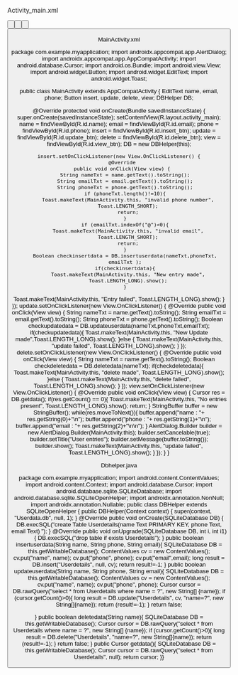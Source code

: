 Activity_main.xml

<?xml version="1.0" encoding="utf-8"?>
<RelativeLayout xmlns:android="http://schemas.android.com/apk/res/android"
xmlns:app="http://schemas.android.com/apk/res-auto"
xmlns:tools="http://schemas.android.com/tools"
android:layout_width="match_parent"
android:layout_height="match_parent"
tools:context=".MainActivity">

<TextView
  android:layout_width="match_parent"
  android:layout_height="wrap_content"
  android:text="Please enter the details below"
  android:textSize="24dp"
  android:layout_marginHorizontal="20sp"
  android:id="@+id/parent"/>

<EditText
  android:layout_width="match_parent"
  android:layout_height="wrap_content"
  android:id="@+id/name"
  android:hint="Name"
  android:textSize="22dp"
  android:layout_below="@+id/parent"
  android:inputType="textPersonName"/>
  
<EditText
  android:layout_width="match_parent"
  android:layout_height="wrap_content"
  android:id="@+id/phone"
  android:hint="Phone number"
  android:textSize="22dp"
  android:layout_below="@+id/name"
  android:inputType="textPhonetic"/>
  
<EditText
  android:id="@+id/email"
  android:layout_width="match_parent"
  android:layout_height="wrap_content"
  android:hint="email@gamil.com"
  android:textSize="22dp"
  android:layout_below="@+id/phone"
  android:inputType="textEmailAddress"/>
  
<Button
  android:layout_width="match_parent"
  android:layout_height="wrap_content"
  android:id="@+id/insert_btn"
  android:textSize="24dp"
  android:text="Insert data"
  android:layout_below="@+id/email"/>
  
<Button
  android:layout_width="match_parent"
  android:layout_height="wrap_content"
  android:id="@+id/update_btn"
  android:textSize="24dp"
  android:text="Update data"
  android:layout_below="@+id/insert_btn"/>
  
<Button
  android:layout_width="match_parent"
  android:layout_height="wrap_content"
  android:id="@+id/delete_btn"
  android:textSize="24dp"
  android:text="delete data"
  android:layout_below="@+id/update_btn"/>
  
<Button
  android:layout_width="match_parent"
  android:layout_height="wrap_content"
  android:id="@+id/view_btn"
  android:textSize="24dp"
  android:text="View data"
  android:layout_below="@+id/delete_btn"/>
</RelativeLayout>


MainActivity.xml

package com.example.myapplication;
import androidx.appcompat.app.AlertDialog;
import androidx.appcompat.app.AppCompatActivity;
import android.database.Cursor;
import android.os.Bundle;
import android.view.View;
import android.widget.Button;
import android.widget.EditText;
import android.widget.Toast;

public class MainActivity extends AppCompatActivity {
  EditText name, email, phone;
  Button insert, update, delete, view;
  DBHelper DB;
  
  @Override
  protected void onCreate(Bundle savedInstanceState) {
    super.onCreate(savedInstanceState);
    setContentView(R.layout.activity_main);
    name = findViewById(R.id.name);
    email = findViewById(R.id.email);
    phone = findViewById(R.id.phone);
    insert = findViewById(R.id.insert_btn);
    update = findViewById(R.id.update_btn);
    delete = findViewById(R.id.delete_btn);
    view = findViewById(R.id.view_btn);
    DB = new DBHelper(this);
    
    insert.setOnClickListener(new View.OnClickListener() {
      @Override
      public void onClick(View view) {
        String nameTxt = name.getText().toString();
        String emailTxt = email.getText().toString();
        String phoneTxt = phone.getText().toString();
        if (phoneTxt.length()!=10){
          Toast.makeText(MainActivity.this, "invalid phone number",
          Toast.LENGTH_SHORT);
          return;
        }
        if (emailTxt.indexOf("@")<0){
          Toast.makeText(MainActivity.this, "invalid email",
          Toast.LENGTH_SHORT);
          return;
        }
        Boolean checkinsertdata = DB.insertuserdata(nameTxt,phoneTxt,
        emailTxt );
        if(checkinsertdata){
          Toast.makeText(MainActivity.this, "New entry made",
          Toast.LENGTH_LONG).show();
        }
  Toast.makeText(MainActivity.this, "Entry failed",
  Toast.LENGTH_LONG).show();
  }
  });
  update.setOnClickListener(new View.OnClickListener() {
  @Override
  public void onClick(View view) {
  String nameTxt = name.getText().toString();
  String emailTxt = email.getText().toString();
  String phoneTxt = phone.getText().toString();
  Boolean checkupdatedata = DB.updateuserdata(nameTxt,phoneTxt,emailTxt);
  if(checkupdatedata){
  Toast.makeText(MainActivity.this, "New Update made",Toast.LENGTH_LONG).show();
  }else
  {
    Toast.makeText(MainActivity.this, "update failed",
    Toast.LENGTH_LONG).show();
  }
  });
  delete.setOnClickListener(new View.OnClickListener() {
  @Override
  public void onClick(View view) {
  String nameTxt = name.getText().toString();
  Boolean checkdeletedata = DB.deletedata(nameTxt);
  if(checkdeletedata){
  Toast.makeText(MainActivity.this, "delete made",
  Toast.LENGTH_LONG).show();
  }else
  {
  Toast.makeText(MainActivity.this, "delete failed",
  Toast.LENGTH_LONG).show();
  }
  });
  view.setOnClickListener(new View.OnClickListener() {
  @Override
  public void onClick(View view) {
  Cursor res = DB.getdata();
  if(res.getCount() == 0){
  Toast.makeText(MainActivity.this, "No entries present",
  Toast.LENGTH_LONG).show();
  return;
  }
  StringBuffer buffer = new StringBuffer();
  while(res.moveToNext()){
  buffer.append("name : "+ res.getString(0)+"\n");
  buffer.append("phone : "+ res.getString(1)+"\n");
  buffer.append("email : "+ res.getString(2)+"\n\n");
  }
  AlertDialog.Builder builder = new
  AlertDialog.Builder(MainActivity.this);
  builder.setCancelable(true);
  builder.setTitle("User entries");
  builder.setMessage(buffer.toString());
  builder.show();
  Toast.makeText(MainActivity.this, "update failed",
  Toast.LENGTH_LONG).show();
  }
  });
  }
}


Dbhelper.java

package com.example.myapplication;
import android.content.ContentValues;
import android.content.Context;
import android.database.Cursor;
import android.database.sqlite.SQLiteDatabase;
import android.database.sqlite.SQLiteOpenHelper;
import androidx.annotation.NonNull;
import androidx.annotation.Nullable;
public class DBHelper extends SQLiteOpenHelper {
public DBHelper(Context context) {
super(context, "Userdata.db", null, 1);
}
@Override
public void onCreate(SQLiteDatabase DB) {
DB.execSQL("create Table Userdetails(name Text PRIMARY KEY, phone
Text, email Text) ");
}
@Override
public void onUpgrade(SQLiteDatabase DB, int i, int i1) {
DB.execSQL("drop table if exists Userdetails");
}
public boolean insertuserdata(String name, String phone, String email){
SQLiteDatabase DB = this.getWritableDatabase();
ContentValues cv = new ContentValues();
cv.put("name", name);
cv.put("phone", phone);
cv.put("email",email);
long result = DB.insert("Userdetails", null, cv);
return result!=-1;
}
public boolean updateuserdata(String name, String phone, String email){
SQLiteDatabase DB = this.getWritableDatabase();
ContentValues cv = new ContentValues();
cv.put("name", name);
cv.put("phone", phone);
Cursor cursor = DB.rawQuery("select * from Userdetails where name = ?",
new String[] {name});
if (cursor.getCount()>0){
long result = DB.update("Userdetails", cv, "name=?", new
String[]{name});
return (result!=-1);
}
return false;

}
public boolean deletedata(String name){
SQLiteDatabase DB = this.getWritableDatabase();
Cursor cursor = DB.rawQuery("select * from Userdetails where name = ?",
new String[] {name});
if (cursor.getCount()>0){
long result = DB.delete("Userdetails", "name=?", new String[]{name});
return (result!=-1);
}
return false;
}
public Cursor getdata(){
SQLiteDatabase DB = this.getWritableDatabase();
Cursor cursor = DB.rawQuery("select * from Userdetails", null);
return cursor;
}}

